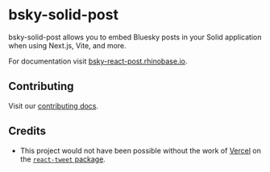 # bsky-solid-post

bsky-solid-post allows you to embed Bluesky posts in your Solid application when using Next.js, Vite, and more.

For documentation visit [bsky-react-post.rhinobase.io](https://bsky-react-post.rhinobase.io).

## Contributing

Visit our [contributing docs](https://github.com/rhinobase/react-bluesky/blob/main/CONTRIBUTING.md).

## Credits

- This project would not have been possible without the work of [Vercel](https://github.com/vercel) on the [`react-tweet` package](https://github.com/vercel/react-tweet).
